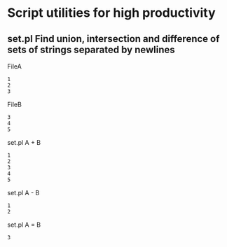 # Script utilities for high productivity

## set.pl Find union, intersection and difference of sets of strings separated by newlines

FileA
```
1
2
3
```

FileB
```
3
4
5
```
set.pl A + B
```
1
2
3
4
5
```

set.pl A - B
```
1
2
```

set.pl A = B
```
3
```
